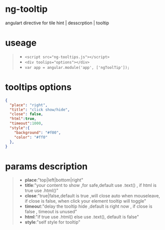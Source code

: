 # ng-tooltip
angulart  directive for tile hint | desscrption | tooltip

# useage
> *  ```<script src="ng-tooltips.js"></script>```
> *  ```<div toolips="options"></div>```
> *  ```var app = angular.module('app', ['ngToolTip']);```
   
 
# tooltips options

``` json
{
  "place": "right",
  "title": "click show/hide",
  "close": false,
  "html":true,
  "timeout":1000,
  "style":{
    "background": "#f00", 
    "color": "#ff0"
  },
}
```

# params description
> * **place**:"top|left|bottom|right"
> * **title**:"your content to show ,for safe,default use .text() , if html is true use .html()"
> * **close**:"true|false,default is true ,will close auto when mouseleave, if close is false, when click your element tooltip will toggle"
> * **timeou**t:"delay the tooltip hide ,default is right now , if close is false , timeout is unused"
> * **html**:"if true use .html() else use .text(), default is false"
> * **style**:"self style for tooltip"
